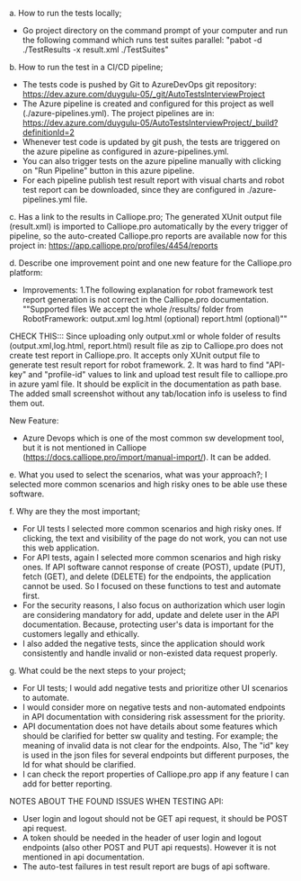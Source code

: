 a. How to run the tests locally;
- Go project directory on the command prompt of your computer and run the following command which runs test suites parallel:
"pabot -d ./TestResults -x result.xml ./TestSuites"

b. How to run the test in a CI/CD pipeline;
- The tests code is pushed by Git to AzureDevOps git repository:
https://dev.azure.com/duygulu-05/_git/AutoTestsInterviewProject
- The Azure pipeline is created and configured for this project as well (./azure-pipelines.yml).
The project pipelines are in: https://dev.azure.com/duygulu-05/AutoTestsInterviewProject/_build?definitionId=2
- Whenever test code is updated by git push, the tests are triggered on the azure pipeline as configured in azure-pipelines.yml.
- You can also trigger tests on the azure pipeline manually with clicking on "Run Pipeline" button in this azure pipeline.
- For each pipeline publish test result report with visual charts and robot test report can be downloaded, 
since they are configured in ./azure-pipelines.yml file.

c. Has a link to the results in Calliope.pro;
The generated XUnit output file (result.xml) is imported to Calliope.pro automatically by the every trigger of pipeline, 
so the auto-created Calliope.pro reports are available now for this project in:
https://app.calliope.pro/profiles/4454/reports

d. Describe one improvement point and one new feature for the Calliope.pro platform:
- Improvements:
  1.The following explanation for robot framework test report generation is not correct in the Calliope.pro documentation.
""Supported files
We accept the whole /results/ folder from RobotFramework:
output.xml
log.html (optional)
report.html (optional)""

CHECK THIS::: Since uploading only output.xml or whole folder of results (output.xml,log.html, report.html) 
result file as zip to Calliope.pro does not create test report in Calliope.pro.
It accepts only XUnit output file to generate test result report for robot framework.
  2. It was hard to find "API-key" and "profile-id" values to link and upload test result file to calliope.pro in azure yaml file.
It should be explicit in the documentation as path base. The added small screenshot without any tab/location info is useless to find them out.

New Feature: 
- Azure Devops which is one of the most common sw development tool, but it is not mentioned in
Calliope (https://docs.calliope.pro/import/manual-import/). It can be added.

e. What you used to select the scenarios, what was your approach?;
I selected more common scenarios and high risky ones to be able use these software.

f. Why are they the most important;
- For UI tests I selected more common scenarios and high risky ones.
If clicking, the text and visibility of the page do not work, you can not use this web application. 
- For API tests, again I selected more common scenarios and high risky ones.
If API software cannot response of create (POST), update (PUT), fetch (GET), and delete (DELETE) for the endpoints, the application 
cannot be used. So I focused on these functions to test and automate first.
- For the security reasons, I also focus on authorization which user login are considering mandatory for add, update and delete user
in the API documentation. Because, protecting user's data is important for the customers legally and ethically.
- I also added the negative tests, since the application should work consistently and handle invalid or non-existed data request 
properly.

g. What could be the next steps to your project;
- For UI tests; I would add negative tests and prioritize other UI scenarios to automate. 
- I would consider more on negative tests and non-automated endpoints in API documentation with considering risk assessment 
for the priority.
- API documentation does not have details about some features which should be clarified for better sw quality and testing.
For example; the meaning of invalid data is not clear for the endpoints. Also, The "id" key is used in the json files for several 
endpoints but different purposes, the Id for what should be clarified.
- I can check the report properties of Calliope.pro app if any feature I can add for better reporting.

NOTES ABOUT THE FOUND ISSUES WHEN TESTING API:
- User login and logout should not be GET api request, it should be POST api request. 
- A token should be needed in the header of user login and logout endpoints (also other POST and PUT api requests).
However it is not mentioned in api documentation.
- The auto-test failures in test result report are bugs of api software.